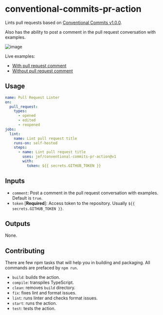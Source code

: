 # conventional-commits-pr-action

Lints pull requests based on [Conventional Commits v1.0.0](https://www.conventionalcommits.org/en/v1.0.0/).

Also has the ability to post a comment in the pull request conversation with examples.

![image](https://user-images.githubusercontent.com/12074633/108867820-91325700-75c3-11eb-8820-4b55abe01c35.png)

Live examples:

- [With pull request comment](https://github.com/jef/conventional-commits-pr-action/pull/5)
- [Without pull request comment](https://github.com/jef/conventional-commits-pr-action/pull/4)

## Usage

```yaml
name: Pull Request Linter
on:
  pull_request:
    types:
      - opened
      - edited
      - reopened
jobs:
  lint:
    name: Lint pull request title
    runs-on: self-hosted
    steps:
      - name: Lint pull request title
        uses: jef/conventional-commits-pr-action@v1
        with:
          token: ${{ secrets.GITHUB_TOKEN }}
```

## Inputs

- `comment`: Post a comment in the pull request conversation with examples. Default is `true`.
- `token` [**Required**]: Access token to the repository. Usually `${{ secrets.GITHUB_TOKEN }}`.

## Outputs

None.

## Contributing

There are few npm tasks that will help you in building and packaging. All commands are prefaced by `npm run`.

- `build`: builds the action.
- `compile`: transpiles TypeScript.
- `clean`: removes `build` directory.
- `fix`: fixes lint and format issues.
- `lint`: runs linter and checks format issues.
- `start`: runs the action.
- `test`: tests the action.
